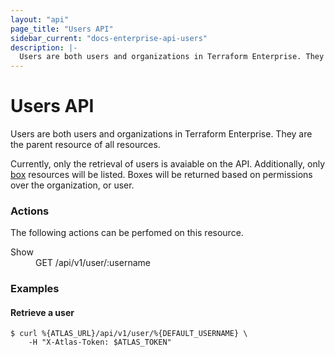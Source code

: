 ```yaml
---
layout: "api"
page_title: "Users API"
sidebar_current: "docs-enterprise-api-users"
description: |-
  Users are both users and organizations in Terraform Enterprise. They are the parent resource of all resources.
---
```


# Users API

Users are both users and organizations in Terraform Enterprise. They are the
parent resource of all resources.

Currently, only the retrieval of users is avaiable on the API. Additionally,
only [box](/help/api/vagrant/boxes) resources will be listed. Boxes will
be returned based on permissions over the organization, or user.

### Actions

The following actions can be perfomed on this resource.

<dl>
  <dt>Show</dt>
  <dd>GET /api/v1/user/:username</dd>
</dl>

### Examples

#### Retrieve a user

    $ curl %{ATLAS_URL}/api/v1/user/%{DEFAULT_USERNAME} \
        -H "X-Atlas-Token: $ATLAS_TOKEN"
